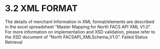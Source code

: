 # **3.2 XML FORMAT**
The details of merchant Information in XML format/elements are described in the excel spreadsheet “Master Mapping for North FACS API XML V1.0”. For more information on implementation and XSD validation, please refer to the XSD document of “North FACSAPI\_XMLSchema\_V1.0”. Failed Status Retrieval
